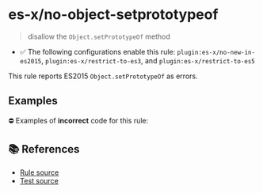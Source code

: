 # es-x/no-object-setprototypeof
> disallow the `Object.setPrototypeOf` method

- ✅ The following configurations enable this rule: `plugin:es-x/no-new-in-es2015`, `plugin:es-x/restrict-to-es3`, and `plugin:es-x/restrict-to-es5`

This rule reports ES2015 `Object.setPrototypeOf` as errors.

## Examples

⛔ Examples of **incorrect** code for this rule:

<eslint-playground type="bad" code="/*eslint es-x/no-object-setprototypeof: error */
Object.setPrototypeOf(obj, proto)
" />

## 📚 References

- [Rule source](https://github.com/ota-meshi/eslint-plugin-es-x/blob/v5.0.0/lib/rules/no-object-setprototypeof.js)
- [Test source](https://github.com/ota-meshi/eslint-plugin-es-x/blob/v5.0.0/tests/lib/rules/no-object-setprototypeof.js)
